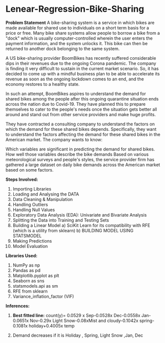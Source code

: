 # Lenear-Regression-Bike-Sharing
**Problem Statement**
A bike-sharing system is a service in which bikes are made available for shared use to individuals on a short term basis for a price or free. Many bike share systems allow people to borrow a bike from a "dock" which is usually computer-controlled wherein the user enters the payment information, and the system unlocks it. This bike can then be returned to another dock belonging to the same system.


A US bike-sharing provider BoomBikes has recently suffered considerable dips in their revenues due to the ongoing Corona pandemic. The company is finding it very difficult to sustain in the current market scenario. So, it has decided to come up with a mindful business plan to be able to accelerate its revenue as soon as the ongoing lockdown comes to an end, and the economy restores to a healthy state. 


In such an attempt, BoomBikes aspires to understand the demand for shared bikes among the people after this ongoing quarantine situation ends across the nation due to Covid-19. They have planned this to prepare themselves to cater to the people's needs once the situation gets better all around and stand out from other service providers and make huge profits.


They have contracted a consulting company to understand the factors on which the demand for these shared bikes depends. Specifically, they want to understand the factors affecting the demand for these shared bikes in the American market. The company wants to know:

Which variables are significant in predicting the demand for shared bikes.
How well those variables describe the bike demands
Based on various meteorological surveys and people's styles, the service provider firm has gathered a large dataset on daily bike demands across the American market based on some factors. 

**Steps Involved:**
1. Importing Libraries
2. Loading and Analysing the DATA
3. Data Cleaning & Manipulation
4. Handling Outliers
5. Handling Null Values
6. Exploratory Data Analysis (EDA): Univariate and Bivariate Analysis 
7. Splitting the Data into Training and Testing Sets
8. Building a Linear Model
   a) SciKit Learn for its compatibility with RFE (which is a utility from sklearn)
   b) BUILDING MODEL USING STATSMODEL
9. Making Predictions
10. Model Evaluation

**Libraries Used:**
1. NumPy as np
2. Pandas as pd
3. Matplotlib.pyplot as plt
4. Seaborn as sns
5. statsmodels.api as sm 
6. RFE from sklearn
7. Variance_inflation_factor (VIF)

**Inferences:**
1. **Best fitted line:** 
count(y)= 0.0529 x Sep-0.0528x Dec-0.0558x Jan-0.0651x Nov-0.29x Light Snow-0.08xMist and cloudy-0.1042x spring-0.1081x holiday+0.4005x temp

2. Demand decreases if it is Holiday , Spring, Light Snow ,Jan, Dec
